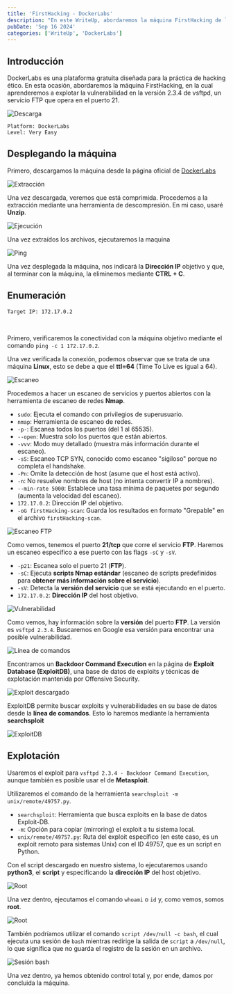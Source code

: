```yaml
---
title: 'FirstHacking - DockerLabs'
description: "En este WriteUp, abordaremos la máquina FirstHacking de la plataforma DockerLabs. Aprenderemos a explotar la vulnerabilidad en la versión 2.3.4 de vsftpd, un servicio FTP que opera en el puerto 21."
pubDate: 'Sep 16 2024'
categories: ['WriteUp', 'DockerLabs']
--- 
```


## Introducción

DockerLabs es una plataforma gratuita diseñada para la práctica de hacking ético. En esta ocasión, abordaremos la máquina FirstHacking, en la cual aprenderemos a explotar la vulnerabilidad en la versión 2.3.4 de vsftpd, un servicio FTP que opera en el puerto 21.

![Descarga](https://yw4rf.vercel.app/_astro/firsthacking-1.Cw3rWVWN_Lri1B.webp)
```
Platform: DockerLabs
Level: Very Easy
```

## Desplegando la máquina

Primero, descargamos la máquina desde la página oficial de [DockerLabs](https://dockerlabs.es)

![Extracción](https://yw4rf.vercel.app/_astro/firsthacking-2.By0ZAWf8_1tkwGc.webp)

Una vez descargada, veremos que está comprimida. Procedemos a la extracción mediante una herramienta de descompresión. En mi caso, usaré **Unzip**.

![Ejecución](https://yw4rf.vercel.app/_astro/firsthacking-3.jkIad5Tw_dKyoo.webp)

Una vez extraídos los archivos, ejecutaremos la maquina

![Ping](https://yw4rf.vercel.app/_astro/firsthacking-4.Cg94UyrT_CPa76.webp)

Una vez desplegada la máquina, nos indicará la **Dirección IP** objetivo y que, al terminar con la máquina, la eliminemos mediante **CTRL + C**.

## Enumeración
```
Target IP: 172.17.0.2
```
<br>

Primero, verificaremos la conectividad con la máquina objetivo mediante el comando `ping -c 1 172.17.0.2`.

Una vez verificada la conexión, podemos observar que se trata de una máquina **Linux**, esto se debe a que el **ttl=64** (Time To Live es igual a 64).

![Escaneo](https://yw4rf.vercel.app/_astro/firsthacking-5.z4SoNvCC_Z2hLzPS.webp)

Procedemos a hacer un escaneo de servicios y puertos abiertos con la herramienta de escaneo de redes **Nmap**.

- `sudo`: Ejecuta el comando con privilegios de superusuario.
- `nmap`: Herramienta de escaneo de redes.
- `-p-`: Escanea todos los puertos (del 1 al 65535).
- `--open`: Muestra solo los puertos que están abiertos.
- `-vvv`: Modo muy detallado (muestra más información durante el escaneo).
- `-sS`: Escaneo TCP SYN, conocido como escaneo "sigiloso" porque no completa el handshake.
- `-Pn`: Omite la detección de host (asume que el host está activo).
- `-n`: No resuelve nombres de host (no intenta convertir IP a nombres).
- `--min-rate 5000`: Establece una tasa mínima de paquetes por segundo (aumenta la velocidad del escaneo).
- `172.17.0.2`: Dirección IP del objetivo.
- `-oG firstHacking-scan`: Guarda los resultados en formato "Grepable" en el archivo `firstHacking-scan`.

![Escaneo FTP](https://yw4rf.vercel.app/_astro/firsthacking-6.CFqgcXhM_Z12YIyA.webp)

Como vemos, tenemos el puerto **21/tcp** que corre el servicio **FTP**. Haremos un escaneo específico a ese puerto con las flags `-sC` y `-sV`.

- `-p21`: Escanea solo el puerto 21 (**FTP**).
- `-sC`: Ejecuta **scripts Nmap estándar** (escaneo de scripts predefinidos para **obtener más información sobre el servicio**).
- `-sV`: Detecta la **versión del servicio** que se está ejecutando en el puerto.
- `172.17.0.2`: **Dirección IP** del host objetivo.

![Vulnerabilidad](https://yw4rf.vercel.app/_astro/firsthacking-7.DrWk7tZ0_ZLKjKH.webp)

Como vemos, hay información sobre la **versión** del puerto **FTP**. La versión es `vsftpd 2.3.4`. Buscaremos en Google esa versión para encontrar una posible vulnerabilidad.

![Línea de comandos](https://yw4rf.vercel.app/_astro/firsthacking-9.DDbfWNWc_ZPcR05.webp)

Encontramos un **Backdoor Command Execution** en la página de **Exploit Database (ExploitDB)**, una base de datos de exploits y técnicas de explotación mantenida por Offensive Security.

![Exploit descargado](https://yw4rf.vercel.app/_astro/firsthacking-10.DxryziuS_Z282KQD.webp)

ExploitDB permite buscar exploits y vulnerabilidades en su base de datos desde la **línea de comandos**. Esto lo haremos mediante la herramienta **searchsploit**

![ExploitDB](https://yw4rf.vercel.app/_astro/firsthacking-8.Cph0vE6w_dQjzW.webp)

## Explotación

Usaremos el exploit para `vsftpd 2.3.4 - Backdoor Command Execution`, aunque también es posible usar el de **Metasploit**.

Utilizaremos el comando de la herramienta `searchsploit -m unix/remote/49757.py`.

- `searchsploit`: Herramienta que busca exploits en la base de datos Exploit-DB.
- `-m`: Opción para copiar (mirroring) el exploit a tu sistema local.
- `unix/remote/49757.py`: Ruta del exploit específico (en este caso, es un exploit remoto para sistemas Unix) con el ID 49757, que es un script en Python.



Con el script descargado en nuestro sistema, lo ejecutaremos usando **python3**, el **script** y especificando la **dirección IP** del host objetivo.

![Root](https://yw4rf.vercel.app/_astro/firsthacking-12.gatnuoYv_ZhPcxO.webp)

Una vez dentro, ejecutamos el comando `whoami` o `id` y, como vemos, somos **root**.

![Root](https://yw4rf.vercel.app/_astro/firsthacking-14.BwQP8AIC_Z1PpF1d.webp)

También podríamos utilizar el comando `script /dev/null -c bash`, el cual ejecuta una sesión de `bash` mientras redirige la salida de `script` a `/dev/null`, lo que significa que no guarda el registro de la sesión en un archivo.

![Sesión bash](https://yw4rf.vercel.app/_astro/firsthacking-15.DuzWJz3V_ZO4GQh.webp)

Una vez dentro, ya hemos obtenido control total y, por ende, damos por concluida la máquina.
